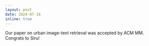 ```yaml
---
layout: post
date: 2024-07-16
inline: true
---
```

Our paper on urban image-text retrieval was accepted by ACM MM. Congrats to Siru!